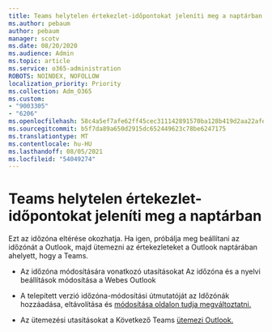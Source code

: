 ```yaml
---
title: Teams helytelen értekezlet-időpontokat jeleníti meg a naptárban
ms.author: pebaum
author: pebaum
manager: scotv
ms.date: 08/20/2020
ms.audience: Admin
ms.topic: article
ms.service: o365-administration
ROBOTS: NOINDEX, NOFOLLOW
localization_priority: Priority
ms.collection: Adm_O365
ms.custom:
- "9003305"
- "6206"
ms.openlocfilehash: 58c4a5ef7afe62ff45cec311142891570ba128b419d2aa22afea57d4bac8fbe4
ms.sourcegitcommit: b5f7da89a650d2915dc652449623c78be6247175
ms.translationtype: MT
ms.contentlocale: hu-HU
ms.lasthandoff: 08/05/2021
ms.locfileid: "54049274"
---
```

# <a name="teams-calendar-shows-incorrect-meeting-times"></a>Teams helytelen értekezlet-időpontokat jeleníti meg a naptárban

Ezt az időzóna eltérése okozhatja. Ha igen, próbálja meg beállítani az időzónát a Outlook, majd ütemezni az értekezleteket a Outlook naptárában ahelyett, hogy a Teams.

- Az időzóna módosítására [](https://support.microsoft.com/office/change-the-time-zone-and-language-settings-in-outlook-on-the-web-65239869-12e7-4a9d-bca1-76b0ad7ce273) vonatkozó utasításokat Az időzóna és a nyelvi beállítások módosítása a Webes Outlook 

- A telepített verzió időzóna-módosítási útmutatóját az Időzónák hozzáadása, eltávolítása és [módosítása oldalon tudja megváltoztatni.](https://support.microsoft.com/office/add-remove-or-change-time-zones-5ab3e10e-5a6c-46af-ab48-156fedf70c04)
- Az ütemezési utasításokat a Következő Teams [ütemezi Outlook.](https://support.microsoft.com/office/schedule-a-teams-meeting-from-outlook-883cc15c-580f-441a-92ea-0992c00a9b0f)